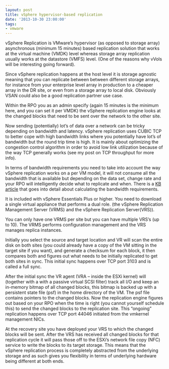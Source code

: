 ```yaml
---
layout: post
title: vSphere hypervisor-based replication
date: '2013-10-30 23:00:00'
tags:
- vmware
---
```


vSphere Replication is VMware’s hypervisor (as opposed to storage array) asynchronous (minimum 15 minutes) based replication solution that works at the virtual machine (VMDK) level whereas storage array replication usually works at the datastore (VMFS) level. (One of the reasons why vVols will be interesting going forward).

Since vSphere replication happens at the host level it is storage agnostic meaning that you can replicate between between different storage arrays, for instance from your enterprise level array in production to a cheaper array in the DR site, or even from a storage array to local disk. Obviously VSAN could also be a good replication partner use case.

Within the RPO you as an admin specify (again 15 minutes is the minimum here, and you can set it per VMDK) the vSphere replication engine looks at the changed blocks that need to be sent over the network to the other site.

Now sending (potentially) lot’s of data over a network can be tricky depending on bandwidth and latency. vSphere replication uses CUBIC TCP to better cope with high bandwidth links where you potentially have lot’s of bandwidth but the round trip time is high. It is mainly about optimizing the congestion control algorithm in order to avoid low link utilization because of the way TCP generally works (see my post on TCP throughput for more info).

In terms of bandwidth requirements you need to take into account the way vSphere replication works on a per VM model, it will not consume all the bandwidth that is available but depending on the data set, change rate and your RPO will intelligently decide what to replicate and when. There is a [KB article](https://kb.vmware.com/selfservice/microsites/search.do?language=en_US&cmd=displayKC&externalId=2037268) that goes into detail about calculating the bandwidth requirements.

It is included with vSphere Essentials Plus or higher. You need to download a single virtual appliance that performs a dual role. (the vSphere Replication Management Server (VRMS) and the vSphere Replication Server(VRS)).

You can only have one VRMS per site but you can have multiple VRS’s (up to 10). The VRMS performs configuration management and the VRS manages replica instances.

Initially you select the source and target location and VR will scan the entire disk on both sites (you could already have a copy of the VM sitting in the target site if you want), and generate a checksum for each block, it then compares both and figures out what needs to be initially replicated to get both sites in sync. This initial sync happens over TCP port 3103 and is called a full sync.

After the initial sync the VR agent (VRA – inside the ESXi kernel) will (together with a with a passive virtual SCSI filter) track all I/O and keep an in-memory bitmap of all changed blocks, this bitmap is backed up with a persistent state file (psf) in the home directory of the VM. The psf file contains pointers to the changed blocks. Now the replication engine figures out based on your RPO when the time is right (you cannot yourself schedule this) to send the changed blocks to the replication site. This “ongoing” replication happens over TCP port 44046 initiated from the vmkernel management NICs.

At the recovery site you have deployed your VRS to which the changed blocks will be sent. After the VRS has received all changed blocks for that replication cycle it will pass those off to the ESXi’s network file copy (NFC) service to write the blocks to its target storage. This means that the vSphere replication process is completely abstracted from the underlying storage and as such gives you flexibility in terms of underlying hardware being different at both ends.

